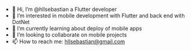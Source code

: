 - 👋 Hi, I’m @hllsebastian a Flutter developer
- 👀 I’m interested in mobile development with Flutter and back end with DotNet
- 🌱 I’m currently learning about deploy of mobile apps
- 💞️ I’m looking to collaborate on mobile projects
- 📫 How to reach me: hllsebastian@gmail.com

<!---
hllsebastian/hllsebastian is a ✨ special ✨ repository because its `README.md` (this file) appears on your GitHub profile.
You can click the Preview link to take a look at your changes.
--->
